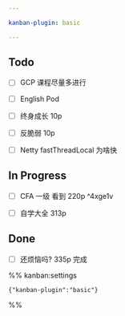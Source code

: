 ```yaml
---

kanban-plugin: basic

---
```


## Todo

- [ ] GCP 课程尽量多进行
- [ ] English Pod
- [ ] 终身成长 10p
- [ ] 反脆弱   10p
- [ ] Netty  fastThreadLocal 为啥快


## In Progress

- [ ] CFA 一级 看到 220p ^4xge1v
- [ ] 自学大全 313p


## Done

- [ ] 还烦恼吗? 335p 完成




%% kanban:settings
```
{"kanban-plugin":"basic"}
```
%%